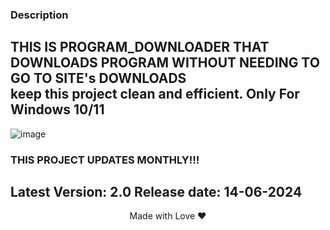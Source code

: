 ### Description
THIS IS PROGRAM_DOWNLOADER THAT DOWNLOADS PROGRAM WITHOUT NEEDING TO GO TO SITE's DOWNLOADS                
keep this project clean and efficient.
Only For Windows 10/11
---
![image](https://github.com/adasjusk/PROGINSTALLER/assets/100019532/a4c60fb4-d10c-4245-a250-e0e0f4cd8f23)

### THIS PROJECT UPDATES MONTHLY!!!
Latest Version: 2.0
Release date: 14-06-2024
---

<p align="center">Made with Love ❤️</p>
